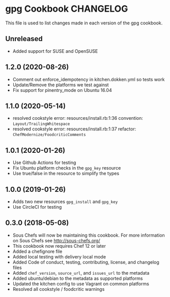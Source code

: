 # gpg Cookbook CHANGELOG

This file is used to list changes made in each version of the gpg cookbook.

## Unreleased

- Added support for SUSE and OpenSUSE

## 1.2.0 (2020-08-26)

- Comment out enforce_idempotency in kitchen.dokken.yml so tests work
- Update/Remove the platforms we test against
- Fix support for pinentry_mode on Ubuntu 16.04

## 1.1.0 (2020-05-14)

- resolved cookstyle error: resources/install.rb:1:36 convention: `Layout/TrailingWhitespace`
- resolved cookstyle error: resources/install.rb:1:37 refactor: `ChefModernize/FoodcriticComments`

## 1.0.1 (2020-01-26)

- Use Github Actions for testing
- Fix Ubuntu platform checks in the `gpg_key` resource
- Use true/false in the resource to simplify the types

## 1.0.0 (2019-01-26)

- Adds two new resources `gpg_install` and `gpg_key`
- Use CircleCI for testing

## 0.3.0 (2018-05-08)

- Sous Chefs will now be maintaining this cookbook. For more information on Sous Chefs see <http://sous-chefs.org/>
- This cookbook now requires Chef 12 or later
- Added a chefignore file
- Added local testing with delivery local mode
- Added Code of conduct, testing, contributing, license, and changelog files
- Added `chef_version`, `source_url`, and `issues_url` to the metadata
- Added ubuntu/debian to the metadata as supported platforms
- Updated the kitchen config to use Vagrant on common platforms
- Resolved all cookstyle / foodcritic warnings
